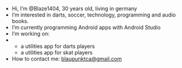 - Hi, I’m @Blaze1404, 30 years old, living in germany
- I’m interested in darts, soccer, technology, programming and audio books.
- I’m currently programming Android apps with Android Studio
- I’m working on:
-  - a utilities app for darts players
   - a utilities app for skat players
- How to contact me: blaupunktca@gmail.com

<!---
Blaze1404/Blaze1404 is a ✨ special ✨ repository because its `README.md` (this file) appears on your GitHub profile.
You can click the Preview link to take a look at your changes.
--->
